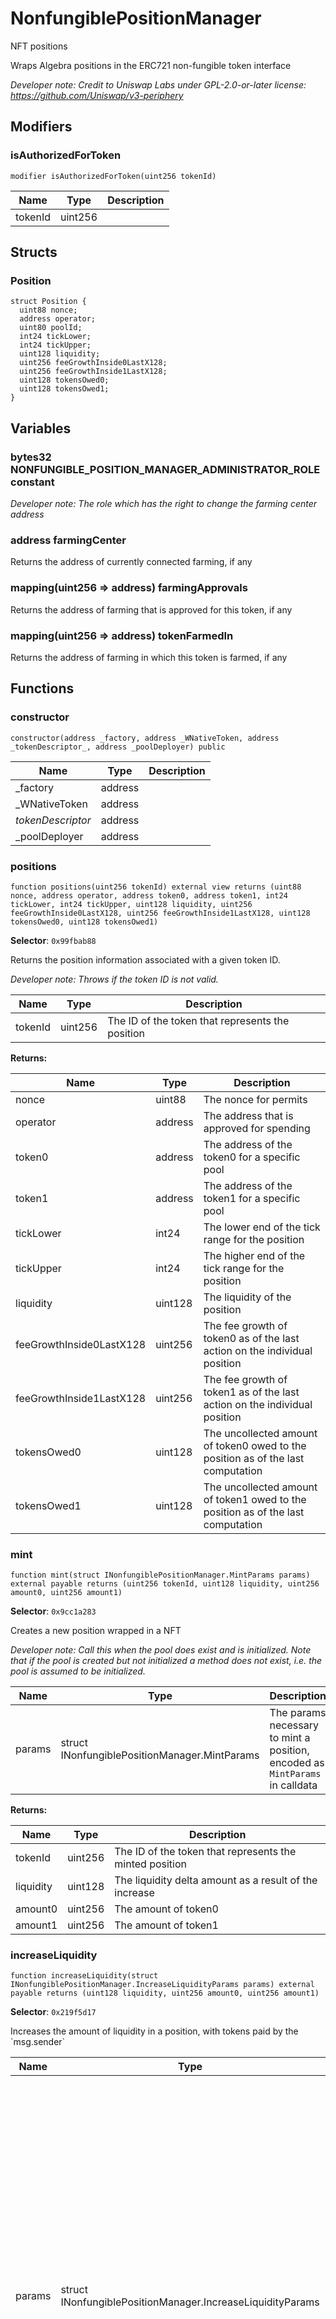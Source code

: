 

# NonfungiblePositionManager


NFT positions

Wraps Algebra positions in the ERC721 non-fungible token interface

*Developer note: Credit to Uniswap Labs under GPL-2.0-or-later license:
https://github.com/Uniswap/v3-periphery*

## Modifiers
### isAuthorizedForToken

```solidity
modifier isAuthorizedForToken(uint256 tokenId)
```



| Name | Type | Description |
| ---- | ---- | ----------- |
| tokenId | uint256 |  |


## Structs
### Position



```solidity
struct Position {
  uint88 nonce;
  address operator;
  uint80 poolId;
  int24 tickLower;
  int24 tickUpper;
  uint128 liquidity;
  uint256 feeGrowthInside0LastX128;
  uint256 feeGrowthInside1LastX128;
  uint128 tokensOwed0;
  uint128 tokensOwed1;
}
```


## Variables
### bytes32 NONFUNGIBLE_POSITION_MANAGER_ADMINISTRATOR_ROLE constant



*Developer note: The role which has the right to change the farming center address*

### address farmingCenter 

Returns the address of currently connected farming, if any


### mapping(uint256 &#x3D;&gt; address) farmingApprovals 

Returns the address of farming that is approved for this token, if any


### mapping(uint256 &#x3D;&gt; address) tokenFarmedIn 

Returns the address of farming in which this token is farmed, if any



## Functions
### constructor

```solidity
constructor(address _factory, address _WNativeToken, address _tokenDescriptor_, address _poolDeployer) public
```



| Name | Type | Description |
| ---- | ---- | ----------- |
| _factory | address |  |
| _WNativeToken | address |  |
| _tokenDescriptor_ | address |  |
| _poolDeployer | address |  |

### positions

```solidity
function positions(uint256 tokenId) external view returns (uint88 nonce, address operator, address token0, address token1, int24 tickLower, int24 tickUpper, uint128 liquidity, uint256 feeGrowthInside0LastX128, uint256 feeGrowthInside1LastX128, uint128 tokensOwed0, uint128 tokensOwed1)
```
**Selector**: `0x99fbab88`

Returns the position information associated with a given token ID.

*Developer note: Throws if the token ID is not valid.*

| Name | Type | Description |
| ---- | ---- | ----------- |
| tokenId | uint256 | The ID of the token that represents the position |

**Returns:**

| Name | Type | Description |
| ---- | ---- | ----------- |
| nonce | uint88 | The nonce for permits |
| operator | address | The address that is approved for spending |
| token0 | address | The address of the token0 for a specific pool |
| token1 | address | The address of the token1 for a specific pool |
| tickLower | int24 | The lower end of the tick range for the position |
| tickUpper | int24 | The higher end of the tick range for the position |
| liquidity | uint128 | The liquidity of the position |
| feeGrowthInside0LastX128 | uint256 | The fee growth of token0 as of the last action on the individual position |
| feeGrowthInside1LastX128 | uint256 | The fee growth of token1 as of the last action on the individual position |
| tokensOwed0 | uint128 | The uncollected amount of token0 owed to the position as of the last computation |
| tokensOwed1 | uint128 | The uncollected amount of token1 owed to the position as of the last computation |

### mint

```solidity
function mint(struct INonfungiblePositionManager.MintParams params) external payable returns (uint256 tokenId, uint128 liquidity, uint256 amount0, uint256 amount1)
```
**Selector**: `0x9cc1a283`

Creates a new position wrapped in a NFT

*Developer note: Call this when the pool does exist and is initialized. Note that if the pool is created but not initialized
a method does not exist, i.e. the pool is assumed to be initialized.*

| Name | Type | Description |
| ---- | ---- | ----------- |
| params | struct INonfungiblePositionManager.MintParams | The params necessary to mint a position, encoded as `MintParams` in calldata |

**Returns:**

| Name | Type | Description |
| ---- | ---- | ----------- |
| tokenId | uint256 | The ID of the token that represents the minted position |
| liquidity | uint128 | The liquidity delta amount as a result of the increase |
| amount0 | uint256 | The amount of token0 |
| amount1 | uint256 | The amount of token1 |

### increaseLiquidity

```solidity
function increaseLiquidity(struct INonfungiblePositionManager.IncreaseLiquidityParams params) external payable returns (uint128 liquidity, uint256 amount0, uint256 amount1)
```
**Selector**: `0x219f5d17`

Increases the amount of liquidity in a position, with tokens paid by the &#x60;msg.sender&#x60;

| Name | Type | Description |
| ---- | ---- | ----------- |
| params | struct INonfungiblePositionManager.IncreaseLiquidityParams | tokenId The ID of the token for which liquidity is being increased, amount0Desired The desired amount of token0 to be spent, amount1Desired The desired amount of token1 to be spent, amount0Min The minimum amount of token0 to spend, which serves as a slippage check, amount1Min The minimum amount of token1 to spend, which serves as a slippage check, deadline The time by which the transaction must be included to effect the change |

**Returns:**

| Name | Type | Description |
| ---- | ---- | ----------- |
| liquidity | uint128 | The liquidity delta amount as a result of the increase |
| amount0 | uint256 | The amount of token0 to achieve resulting liquidity |
| amount1 | uint256 | The amount of token1 to achieve resulting liquidity |

### decreaseLiquidity

```solidity
function decreaseLiquidity(struct INonfungiblePositionManager.DecreaseLiquidityParams params) external payable returns (uint256 amount0, uint256 amount1)
```
**Selector**: `0x0c49ccbe`

Decreases the amount of liquidity in a position and accounts it to the position

| Name | Type | Description |
| ---- | ---- | ----------- |
| params | struct INonfungiblePositionManager.DecreaseLiquidityParams | tokenId The ID of the token for which liquidity is being decreased, amount The amount by which liquidity will be decreased, amount0Min The minimum amount of token0 that should be accounted for the burned liquidity, amount1Min The minimum amount of token1 that should be accounted for the burned liquidity, deadline The time by which the transaction must be included to effect the change |

**Returns:**

| Name | Type | Description |
| ---- | ---- | ----------- |
| amount0 | uint256 | The amount of token0 accounted to the position's tokens owed |
| amount1 | uint256 | The amount of token1 accounted to the position's tokens owed |

### collect

```solidity
function collect(struct INonfungiblePositionManager.CollectParams params) external payable returns (uint256 amount0, uint256 amount1)
```
**Selector**: `0xfc6f7865`

Collects up to a maximum amount of fees owed to a specific position to the recipient

| Name | Type | Description |
| ---- | ---- | ----------- |
| params | struct INonfungiblePositionManager.CollectParams | tokenId The ID of the NFT for which tokens are being collected, recipient The account that should receive the tokens, amount0Max The maximum amount of token0 to collect, amount1Max The maximum amount of token1 to collect |

**Returns:**

| Name | Type | Description |
| ---- | ---- | ----------- |
| amount0 | uint256 | The amount of fees collected in token0 |
| amount1 | uint256 | The amount of fees collected in token1 |

### burn

```solidity
function burn(uint256 tokenId) external payable
```
**Selector**: `0x42966c68`

Burns a token ID, which deletes it from the NFT contract. The token must have 0 liquidity and all tokens
must be collected first.

| Name | Type | Description |
| ---- | ---- | ----------- |
| tokenId | uint256 | The ID of the token that is being burned |

### approveForFarming

```solidity
function approveForFarming(uint256 tokenId, bool approve, address farmingAddress) external payable
```
**Selector**: `0x832f630a`

Changes approval of token ID for farming.

| Name | Type | Description |
| ---- | ---- | ----------- |
| tokenId | uint256 | The ID of the token that is being approved / unapproved |
| approve | bool | New status of approval |
| farmingAddress | address | The address of farming: used to prevent tx frontrun |

### switchFarmingStatus

```solidity
function switchFarmingStatus(uint256 tokenId, bool toActive) external
```
**Selector**: `0x70227515`

Changes farming status of token to &#x27;farmed&#x27; or &#x27;not farmed&#x27;

*Developer note: can be called only by farmingCenter*

| Name | Type | Description |
| ---- | ---- | ----------- |
| tokenId | uint256 | The ID of the token |
| toActive | bool | The new status |

### setFarmingCenter

```solidity
function setFarmingCenter(address newFarmingCenter) external
```
**Selector**: `0x4d10862d`

Changes address of farmingCenter

*Developer note: can be called only by factory owner or NONFUNGIBLE_POSITION_MANAGER_ADMINISTRATOR_ROLE*

| Name | Type | Description |
| ---- | ---- | ----------- |
| newFarmingCenter | address | The new address of farmingCenter |

### tokenURI

```solidity
function tokenURI(uint256 tokenId) public view returns (string)
```
**Selector**: `0xc87b56dd`



*Developer note: Returns the Uniform Resource Identifier (URI) for &#x60;tokenId&#x60; token.*

| Name | Type | Description |
| ---- | ---- | ----------- |
| tokenId | uint256 |  |

**Returns:**

| Name | Type | Description |
| ---- | ---- | ----------- |
| [0] | string |  |

### getApproved

```solidity
function getApproved(uint256 tokenId) public view returns (address)
```
**Selector**: `0x081812fc`



*Developer note: Returns the account approved for &#x60;tokenId&#x60; token.

Requirements:

- &#x60;tokenId&#x60; must exist.*

| Name | Type | Description |
| ---- | ---- | ----------- |
| tokenId | uint256 |  |

**Returns:**

| Name | Type | Description |
| ---- | ---- | ----------- |
| [0] | address |  |

### isApprovedOrOwner

```solidity
function isApprovedOrOwner(address spender, uint256 tokenId) external view returns (bool)
```
**Selector**: `0x430c2081`

Returns whether &#x60;spender&#x60; is allowed to manage &#x60;tokenId&#x60;

*Developer note: Requirement: &#x60;tokenId&#x60; must exist*

| Name | Type | Description |
| ---- | ---- | ----------- |
| spender | address |  |
| tokenId | uint256 |  |

**Returns:**

| Name | Type | Description |
| ---- | ---- | ----------- |
| [0] | bool |  |

